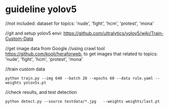 # guideline yolov5

//not included: dataset for topics: 'nude', 'fight', 'hcm', 'protest', 'mona'

//git and setup yolov5 envi: https://github.com/ultralytics/yolov5/wiki/Train-Custom-Data

//get image data from Google
//using crawl tool https://github.com/koolj/heraforweb, to get images that related to topics: 'nude', 'fight', 'hcm', 'protest', 'mona'

//train custom data
```
python train.py --img 640 --batch 20 --epochs 60 --data rule.yaml --weights yolov5s.pt

```
//check results, and test detection
```
python detect.py --source testdata/*.jpg   --weights weights/last.pt

```